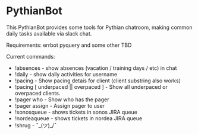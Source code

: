 PythianBot
==========

This PythianBot provides some tools for Pythian chatroom, making common daily tasks available via slack chat.

Requirements:
errbot
pyquery
and some other TBD

Current commands:

* !absences - show absences (vacation / training days / etc) in chat
* !daily <username> - show daily activities for username
* !pacing <client name or substring> - Show pacing detais for client (client substring also works)
* !pacing [ underpaced || overpaced ] - Show all underpaced or overpaced clients.
* !pager who - Show who has the pager
* !pager assign <pager> <username> - Assign pager to user
* !sonosqueue - shows tickets in sonos JIRA queue
* !nordeaqueue - shows tickets in nordea JIRA queue
* !shrug - ¯\_(ツ)_/¯
